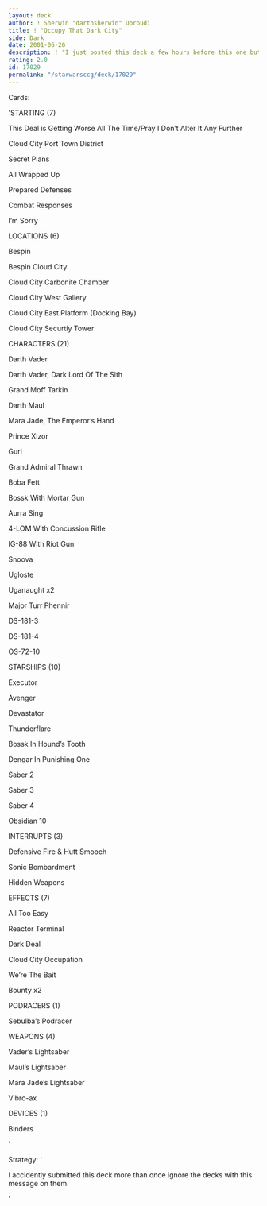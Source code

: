 ```yaml
---
layout: deck
author: ! Sherwin "darthsherwin" Doroudi
title: ! "Occupy That Dark City"
side: Dark
date: 2001-06-26
description: ! "I just posted this deck a few hours before this one but it was not under my name for some reason (it was under --). This deck uses bounty hunters, uganaughts, pilots, saber-weilders, Star Destroyers, as well as Xizor and his HRD to defend the city."
rating: 2.0
id: 17029
permalink: "/starwarsccg/deck/17029"
---
```

Cards: 

'STARTING (7) 

 This Deal is Getting Worse All The Time/Pray I Don&#8217;t Alter It Any Further 

 Cloud City Port Town District 

 Secret Plans 

 All Wrapped Up 

 Prepared Defenses 

 Combat Responses 

 I&#8217;m Sorry 


LOCATIONS (6) 

 Bespin 

 Bespin Cloud City 

 Cloud City Carbonite Chamber 

 Cloud City West Gallery 

 Cloud City East Platform (Docking Bay) 

 Cloud City Securtiy Tower 


CHARACTERS (21) 

 Darth Vader 

 Darth Vader, Dark Lord Of The Sith 

 Grand Moff Tarkin 

 Darth Maul 

 Mara Jade, The Emperor&#8217;s Hand 

 Prince Xizor 

 Guri 

 Grand Admiral Thrawn 

 Boba Fett 

 Bossk With Mortar Gun 

 Aurra Sing 

 4-LOM With Concussion Rifle 

 IG-88 With Riot Gun 

 Snoova 

 Ugloste 

 Uganaught x2 

 Major Turr Phennir 

 DS-181-3 

 DS-181-4 

 OS-72-10 


STARSHIPS (10) 

 Executor 

 Avenger 

 Devastator 

 Thunderflare 

 Bossk In Hound&#8217;s Tooth 

 Dengar In Punishing One 

 Saber 2 

 Saber 3 

 Saber 4 

 Obsidian 10 


INTERRUPTS (3) 

 Defensive Fire & Hutt Smooch 

 Sonic Bombardment 

 Hidden Weapons 


EFFECTS (7) 

 All Too Easy 

 Reactor Terminal 

 Dark Deal 

 Cloud City Occupation 

 We&#8217;re The Bait 

 Bounty x2 


PODRACERS (1) 

 Sebulba&#8217;s Podracer 


WEAPONS (4) 

 Vader&#8217;s Lightsaber 

 Maul&#8217;s Lightsaber 

 Mara Jade&#8217;s Lightsaber 

 Vibro-ax 


DEVICES (1) 

 Binders 




'

Strategy: '

I accidently submitted this deck more than once ignore the decks with this message on them.


'
